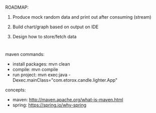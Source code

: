 ROADMAP:

1) Produce mock random data and print out after consuming (stream)
    
2) Build chart/graph based on output on IDE

3) Design how to store/fetch data


#
maven commands:

- install packages: mvn clean
- compile: mvn compile
- run project: mvn exec:java -Dexec.mainClass="com.etorox.candle.lighter.App"

concepts:
- maven: http://maven.apache.org/what-is-maven.html
- spring: https://spring.io/why-spring

